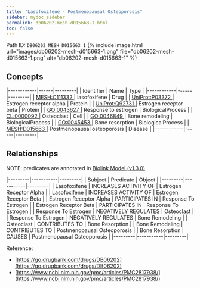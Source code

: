 ```yaml
---
title: "Lasofoxifene - Postmenopausal Osteoporosis"
sidebar: mydoc_sidebar
permalink: db06202-mesh-d015663-1.html
toc: false 
---
```



Path ID: `DB06202_MESH_D015663_1`
{% include image.html url="images/db06202-mesh-d015663-1.png" file="db06202-mesh-d015663-1.png" alt="db06202-mesh-d015663-1" %}

## Concepts

|------------|------|---------|
| Identifier | Name | Type    |
|------------|------|---------|
| <a href="https://identifiers.org/MESH:C111332">MESH:C111332 </a> | lasofoxifene | Drug |
| <a href="https://identifiers.org/UniProt:P03372">UniProt:P03372 </a> | Estrogen receptor alpha | Protein |
| <a href="https://identifiers.org/UniProt:Q92731">UniProt:Q92731 </a> | Estrogen receptor beta | Protein |
| <a href="https://identifiers.org/GO:0043627">GO:0043627 </a> | Response to estrogen | BiologicalProcess |
| <a href="https://identifiers.org/CL:0000092">CL:0000092 </a> | Osteoclast | Cell |
| <a href="https://identifiers.org/GO:0046849">GO:0046849 </a> | Bone remodeling | BiologicalProcess |
| <a href="https://identifiers.org/GO:0045453">GO:0045453 </a> | Bone resorption | BiologicalProcess |
| <a href="https://identifiers.org/MESH:D015663">MESH:D015663 </a> | Postmenopausal osteoporosis | Disease |
|------------|------|---------|

## Relationships


NOTE: predicates are annotated in <a href="https://github.com/biolink/biolink-model/releases/tag/v1.3.0">Biolink Model (v1.3.0)</a>

|---------|-----------|---------|
| Subject | Predicate | Object  |
|---------|-----------|---------|
| Lasofoxifene | INCREASES ACTIVITY OF | Estrogen Receptor Alpha |
| Lasofoxifene | INCREASES ACTIVITY OF | Estrogen Receptor Beta |
| Estrogen Receptor Alpha | PARTICIPATES IN | Response To Estrogen |
| Estrogen Receptor Beta | PARTICIPATES IN | Response To Estrogen |
| Response To Estrogen | NEGATIVELY REGULATES | Osteoclast |
| Response To Estrogen | NEGATIVELY REGULATES | Bone Remodeling |
| Osteoclast | CONTRIBUTES TO | Bone Resorption |
| Bone Remodeling | CONTRIBUTES TO | Postmenopausal Osteoporosis |
| Bone Resorption | CAUSES | Postmenopausal Osteoporosis |
|---------|-----------|---------|

Reference: 
  - [https://go.drugbank.com/drugs/DB06202](https://go.drugbank.com/drugs/DB06202)
  - [https://www.ncbi.nlm.nih.gov/pmc/articles/PMC2817938/](https://www.ncbi.nlm.nih.gov/pmc/articles/PMC2817938/)
